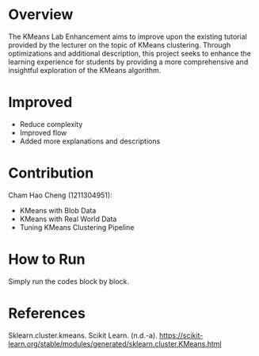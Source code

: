 # Overview
The KMeans Lab Enhancement aims to improve upon the existing tutorial provided by the lecturer on the topic of KMeans clustering. Through optimizations and additional description, this project seeks to enhance the learning experience for students by providing a more comprehensive and insightful exploration of the KMeans algorithm.

# Improved
- Reduce complexity
- Improved flow
- Added more explanations and descriptions

# Contribution
Cham Hao Cheng (1211304951):
- KMeans with Blob Data
- KMeans with Real World Data
- Tuning KMeans Clustering Pipeline

# How to Run
Simply run the codes block by block.

# References
Sklearn.cluster.kmeans. Scikit Learn. (n.d.-a). 
https://scikit-learn.org/stable/modules/generated/sklearn.cluster.KMeans.html 